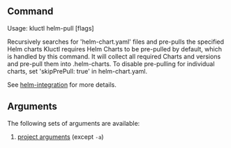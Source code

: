 <!-- This comment is uncommented when auto-synced to www-kluctl.io

---
title: "helm-pull"
linkTitle: "helm-pull"
weight: 10
description: >
    helm-pull command
---
-->

## Command
<!-- BEGIN SECTION "helm-pull" "Usage" false -->
Usage: kluctl helm-pull [flags]

Recursively searches for 'helm-chart.yaml' files and pre-pulls the specified Helm charts
Kluctl requires Helm Charts to be pre-pulled by default, which is handled by this command. It will collect
all required Charts and versions and pre-pull them into .helm-charts. To disable pre-pulling for individual charts,
set 'skipPrePull: true' in helm-chart.yaml.

<!-- END SECTION -->

See [helm-integration](../deployments/helm.md) for more details.

## Arguments
The following sets of arguments are available:
1. [project arguments](./common-arguments.md#project-arguments) (except `-a`)
